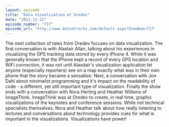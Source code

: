 ```yaml
---
layout: episode
title: "Data Visualization at Oredev"
date: "2011-11-22"
episode_number: "717"
episode_url: "http://www.dotnetrocks.com/default.aspx?ShowNum=717"
---
```


The next collection of tales from Oredev focuses on data visualization. The first conversation is with Alastair Allan, talking about his experiences in visualizing the GPS tracking data stored by every iPhone 4. While it was generally known that the iPhone kept a record of every GPS location and WiFi connection, it was not until Alasdair's visualization application let anyone (especially reporters) see on a map exactly what was in their own phone that the story became a sensation. Next, a conversation with Jon Dahl about minimalist programming and it's impact on the readability of code - a different, yet still important type of visualization. Finally the show ends with a conversation with Nora Herting and Heather Willems of ImageThink. ImageThink was at Oredev to create, in real time, graphic visualizations of the keynotes and conference sessions. While not technical specialists themselves, Nora and Heather talk about how really listening to lectures and conversations about technology provides cues for what is important in the visualizations. Visualizations have power!
